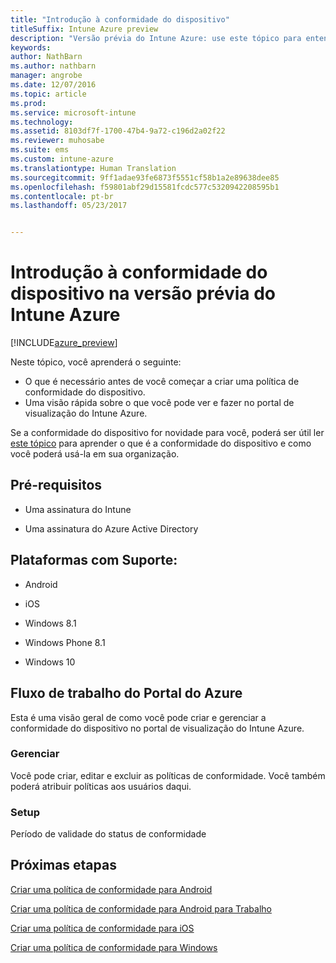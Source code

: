 ```yaml
---
title: "Introdução à conformidade do dispositivo"
titleSuffix: Intune Azure preview
description: "Versão prévia do Intune Azure: use este tópico para entender os pré-requisitos que você precisa para criar políticas de conformidade no Microsoft Intune"
keywords: 
author: NathBarn
ms.author: nathbarn
manager: angrobe
ms.date: 12/07/2016
ms.topic: article
ms.prod: 
ms.service: microsoft-intune
ms.technology: 
ms.assetid: 8103df7f-1700-47b4-9a72-c196d2a02f22
ms.reviewer: muhosabe
ms.suite: ems
ms.custom: intune-azure
ms.translationtype: Human Translation
ms.sourcegitcommit: 9ff1adae93fe6873f5551cf58b1a2e89638dee85
ms.openlocfilehash: f59801abf29d15581fcdc577c5320942208595b1
ms.contentlocale: pt-br
ms.lasthandoff: 05/23/2017


---
```


# <a name="get-started-with-device-compliance-in-intune-azure-preview"></a>Introdução à conformidade do dispositivo na versão prévia do Intune Azure


[!INCLUDE[azure_preview](./includes/azure_preview.md)]

Neste tópico, você aprenderá o seguinte: 

- O que é necessário antes de você começar a criar uma política de conformidade do dispositivo.
- Uma visão rápida sobre o que você pode ver e fazer no portal de visualização do Intune Azure. 

Se a conformidade do dispositivo for novidade para você, poderá ser útil ler [este tópico](device-compliance.md) para aprender o que é a conformidade do dispositivo e como você poderá usá-la em sua organização.

##  <a name="pre-requisites"></a>Pré-requisitos

-   Uma assinatura do Intune

-   Uma assinatura do Azure Active Directory

##  <a name="supported-platforms"></a>Plataformas com Suporte:

-   Android

-   iOS

-   Windows 8.1

-   Windows Phone 8.1

-   Windows 10

##  <a name="azure-portal-workflow"></a>Fluxo de trabalho do Portal do Azure

Esta é uma visão geral de como você pode criar e gerenciar a conformidade do dispositivo no portal de visualização do Intune Azure.

<!---### Overview

When you choose the **Set device compliance** workload, the blade opens with an  **Overview** section that displays a summary view of your compliance policies that you have created and the status of the devices they have been applied to. If you
don’t have any policies configured yet, the overview will just include the various reports but with no data.--->

### <a name="manage"></a>Gerenciar

Você pode criar, editar e excluir as políticas de conformidade. Você também poderá atribuir políticas aos usuários daqui.

<!---### Monitor

This section is a detailed view of what you see in the **Overview**. A list of all the reports are displayed in this section and you can interactively drill down through each of these reports.--->

### <a name="setup"></a>Setup

Período de validade do status de conformidade

##  <a name="next-steps"></a>Próximas etapas
[Criar uma política de conformidade para Android](compliance-policy-create-android.md)

[Criar uma política de conformidade para Android para Trabalho](compliance-policy-create-android-for-work.md)

[Criar uma política de conformidade para iOS](compliance-policy-create-ios.md)

[Criar uma política de conformidade para Windows](compliance-policy-create-windows.md)

